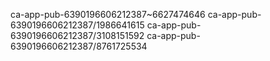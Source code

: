 ca-app-pub-6390196606212387~6627474646
ca-app-pub-6390196606212387/1986641615
ca-app-pub-6390196606212387/3108151592
ca-app-pub-6390196606212387/8761725534
